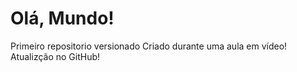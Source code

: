 # Olá, Mundo!
 Primeiro repositorio versionado
 Criado durante uma aula em vídeo!
 Atualizção no GitHub!
